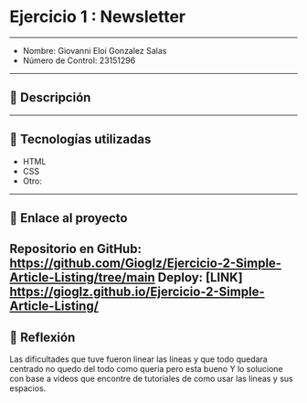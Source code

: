 # Ejercicio 1 : Newsletter

---

- Nombre: Giovanni Eloi Gonzalez Salas
- Número de Control: 23151296

---

## 📌 Descripción



---

## 🚀 Tecnologías utilizadas
- HTML  
- CSS  
- Otro: 

---

## 🔗 Enlace al proyecto
Repositorio en GitHub: https://github.com/Gioglz/Ejercicio-2-Simple-Article-Listing/tree/main
Deploy: [LINK] https://gioglz.github.io/Ejercicio-2-Simple-Article-Listing/
---

## 📝 Reflexión
Las dificultades que tuve fueron linear las lineas y que todo quedara centrado no quedo del todo como queria pero esta bueno Y lo solucione con base a videos que encontre de tutoriales de como usar las lineas y sus espacios.

